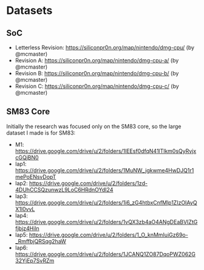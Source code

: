 # Datasets

## SoC

- Letterless Revision: https://siliconpr0n.org/map/nintendo/dmg-cpu/  (by @mcmaster)
- Revision A: https://siliconpr0n.org/map/nintendo/dmg-cpu-a/  (by @mcmaster)
- Revision B: https://siliconpr0n.org/map/nintendo/dmg-cpu-b/  (by @mcmaster)
- Revision C: https://siliconpr0n.org/map/nintendo/dmg-cpu-c/  (by @mcmaster)

## SM83 Core

Initially the research was focused only on the SM83 core, so the large dataset I made is for SM83:

- M1: https://drive.google.com/drive/u/2/folders/1lEEsf0dfqN41lTlkm0sQyRvjxcGQjBN0
- lap1: https://drive.google.com/drive/u/2/folders/1MuNW_jgkwme4HwDJQ1r1mePoENsvDopT
- lap2: https://drive.google.com/drive/u/2/folders/1zd-4DUhCCSQzunwzL9LoC6HRdnOYdI24
- lap3: https://drive.google.com/drive/u/2/folders/1i6_zG4htbxCnfMlp1ZIzOIAyQX1l0vvL
- lap4: https://drive.google.com/drive/u/2/folders/1vQX3zb4aO4ANgDEaBVIZtGfjbjz4Hiln
- lap5: https://drive.google.com/drive/u/2/folders/1_O_knMmIuiGz69o-_RmffbjQRSqg2haW
- lap6: https://drive.google.com/drive/u/2/folders/1JCANQ1ZO87DqoPWZ062G32YjEp7SvRZm
